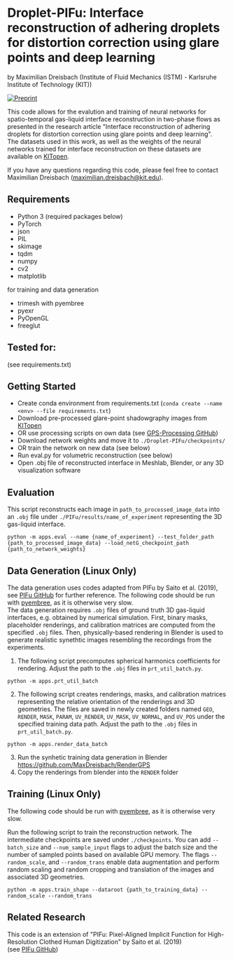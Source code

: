 # Droplet-PIFu: Interface reconstruction of adhering droplets for distortion correction using glare points and deep learning
by Maximilian Dreisbach (Institute of Fluid Mechanics (ISTM) - Karlsruhe Institute of Technology (KIT))

[![Preprint](https://img.shields.io/badge/arxiv-preprint-blue)](https://arxiv.org/abs/2501.03453)


This code allows for the evalution and training of neural networks for spatio-temporal gas-liquid interface reconstruction in two-phase flows as presented 
in the research article "Interface reconstruction of adhering droplets for distortion correction using glare points and deep learning". \
The datasets used in this work, as well as the weights of the neural networks trained for interface reconstruction on these datasets are available on [KITopen](https://doi.org/10.35097/egqrfznmr9yp2s7f).

If you have any questions regarding this code, please feel free to contact Maximilian Dreisbach (maximilian.dreisbach@kit.edu).

## Requirements
- Python 3 (required packages below)
- PyTorch
- json
- PIL
- skimage
- tqdm
- numpy
- cv2
- matplotlib

for training and data generation
- trimesh with pyembree
- pyexr
- PyOpenGL
- freeglut

## Tested for: 
(see requirements.txt)

## Getting Started
- Create conda environment from requirements.txt (`conda create --name <env> --file requirements.txt`)
- Download pre-processed glare-point shadowgraphy images from [KITopen](https://doi.org/10.35097/egqrfznmr9yp2s7f)
- OR use processing scripts on own data (see [GPS-Processing GitHub](https://github.com/MaxDreisbach/GPS-Processing))
- Download network weights and move it to `./Droplet-PIFu/checkpoints/`
- OR train the network on new data (see below)
- Run eval.py for volumetric reconstruction (see below)
- Open .obj file of reconstructed interface in Meshlab, Blender, or any 3D visualization software 

## Evaluation
This script reconstructs each image in `path_to_processed_image_data` into an `.obj` file under `./PIFu/results/name_of_experiment` representing the 3D gas-liquid interface.

`python -m apps.eval --name {name_of_experiment} --test_folder_path {path_to_processed_image_data} --load_netG_checkpoint_path {path_to_network_weights}`


## Data Generation (Linux Only)
The data generation uses codes adapted from PIFu by Saito et al. (2019), see [PIFu GitHub](https://github.com/shunsukesaito/PIFu) for further reference.
The following code should be run with [pyembree](https://github.com/scopatz/pyembree), as it is otherwise very slow. \
The data generation requires `.obj` files of ground truth 3D gas-liquid interfaces, e.g. obtained by numerical simulation. 
First, binary masks, placeholder renderings, and calibration matrices are computed from the specified `.obj` files.
Then, physically-based rendering in Blender is used to generate realistic synethtic images resembling the recordings from the experiments.

1. The following script precomputes spherical harmonics coefficients for rendering. Adjust the path to the `.obj` files in `prt_util_batch.py`.
```
python -m apps.prt_util_batch
```
2. The following script creates renderings, masks, and calibration matrices representing the relative orientation of the renderings and 3D geometries. The files are saved in newly created folders named `GEO`, `RENDER`, `MASK`, `PARAM`, `UV_RENDER`, `UV_MASK`, `UV_NORMAL`, and `UV_POS` under the specified training data path. Adjust the path to the `.obj` files in `prt_util_batch.py`.
```
python -m apps.render_data_batch
```
3. Run the synhetic training data generation in Blender https://github.com/MaxDreisbach/RenderGPS
4. Copy the renderings from blender into the `RENDER` folder

## Training (Linux Only)
The following code should be run with [pyembree](https://github.com/scopatz/pyembree), as it is otherwise very slow. 

Run the following script to train the reconstruction network. The intermediate checkpoints are saved under `./checkpoints`. You can add `--batch_size` and `--num_sample_input` flags to adjust the batch size and the number of sampled points based on available GPU memory. The flags `--random_scale`, and `--random_trans` enable data augmentation and perform random scaling and random cropping and translation of the images and associated 3D geometries.
```
python -m apps.train_shape --dataroot {path_to_training_data} --random_scale --random_trans
```

## Related Research
This code is an extension of "PIFu: Pixel-Aligned Implicit Function for High-Resolution Clothed Human Digitization" by Saito et al. (2019) \
(see [PIFu GitHub](https://github.com/shunsukesaito/PIFu))
